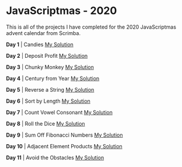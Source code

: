 # JavaScriptmas - 2020
This is all of the projects I have completed for the 2020 JavaScriptmas advent calendar from Scrimba.

**Day 1** | Candies [My Solution](https://scrimba.com/learn/adventcalendar/note-at-1-07-coef7482c8354a9ff2f72de32)

**Day 2** | Deposit Profit [My Solution](https://scrimba.com/learn/adventcalendar/note-at-1-10-co1a241e4952c2fbf76643569)

**Day 3** | Chunky Monkey [My Solution](https://scrimba.com/learn/adventcalendar/note-at-0-46-co5a2400084c8788683aec248)

**Day 4** | Century from Year [My Solution](https://scrimba.com/learn/adventcalendar/note-at-0-55-coc0e4306864e6817aa462f74)

**Day 5** | Reverse a String [My Solution](https://scrimba.com/learn/adventcalendar/note-at-0-43-co3e843879d4ebf35c7485583)

**Day 6** | Sort by Length [My Solution](https://scrimba.com/learn/adventcalendar/note-at-0-46-coa7c4334b5e5eb6543bd33ef)

**Day 7** | Count Vowel Consonant [My Solution](https://scrimba.com/learn/adventcalendar/note-at-0-55-co94543c7a54c26746027f397)

**Day 8** | Roll the Dice [My Solution](https://scrimba.com/scrim/co3a743adbc7ed0b01b28f9e0)

**Day 9** | Sum Off Fibonacci Numbers [My Solution](https://scrimba.com/scrim/co7644dcebcf935939a62c2a2)

**Day 10** | Adjacent Element Products [My Solution](https://scrimba.com/scrim/co75348559f896a45696a4920)

**Day 11** | Avoid the Obstacles [My Solution](https://scrimba.com/scrim/cof424a98a318a302accb996c)
